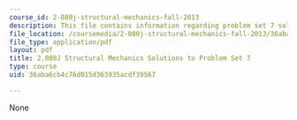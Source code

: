 ```yaml
---
course_id: 2-080j-structural-mechanics-fall-2013
description: This file contains information regarding problem set 7 solution.
file_location: /coursemedia/2-080j-structural-mechanics-fall-2013/36aba6cb4c76d015d363935acdf39567_MIT2_080JF13_ProbSet_7_Sol.pdf
file_type: application/pdf
layout: pdf
title: 2.080J Structural Mechanics Solutions to Problem Set 7
type: course
uid: 36aba6cb4c76d015d363935acdf39567

---
```

None